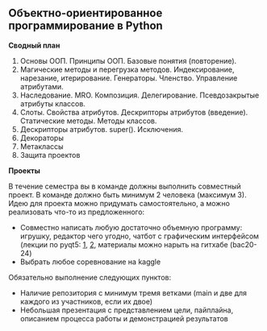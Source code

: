 ## Объектно-ориентированное программирование в Python

**Сводный план**
1. Основы ООП. Принципы ООП. Базовые понятия (повторение). 
2. Магические методы и перегрузка методов. Индексирование, нарезание, итерирование. Генераторы. Членство. Управление атрибутами. 
3. Наследование. MRO. Композиция. Делегирование. Псевдозакрытые атрибуты классов. 
4. Слоты. Свойства атрибутов. Дескрипторы атрибутов (введение). Статические методы. Методы классов. 
5. Дескрипторы атрибутов. super(). Исключения. 
6. Декораторы
7. Метаклассы
8. Защита проектов

**Проекты**

В течение семестра вы в команде должны выполнить совместный проект. В команде должно быть минимум 2 человека (максимум 3). Идею для проекта можно придумать самостоятельно, а можно реализовать что-то из предложенного:
- Совместно написать любую достаточно объемную программу: игрушку, редактор чего угодно, чатбот с графическим интерфейсом (лекции по pyqt5: [1](https://drive.google.com/file/d/1inpKKwjDZOA_NM2tzN7MGK0PNbcV3sed/view?usp=drive_link), [2](https://drive.google.com/file/d/18MnmBHt3N6gjygY3zVCbmOh4HThDfnLY/view?usp=drive_link), материалы можно нарыть на гитхабе (bac20-24)
- Выбрать любое соревнование на kaggle

Обязательно выполнение следующих пунктов:
- Наличие репозитория с минимум тремя ветками (main и две для каждого из участников, если их двое)
- Небольшая презентация с представлением цели, пайплайна, описанием процесса работы и демонстрацией результатов